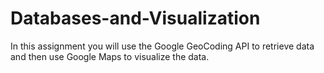 # Databases-and-Visualization
In this assignment you will use the Google GeoCoding API to retrieve data and then use Google Maps to visualize the data.
